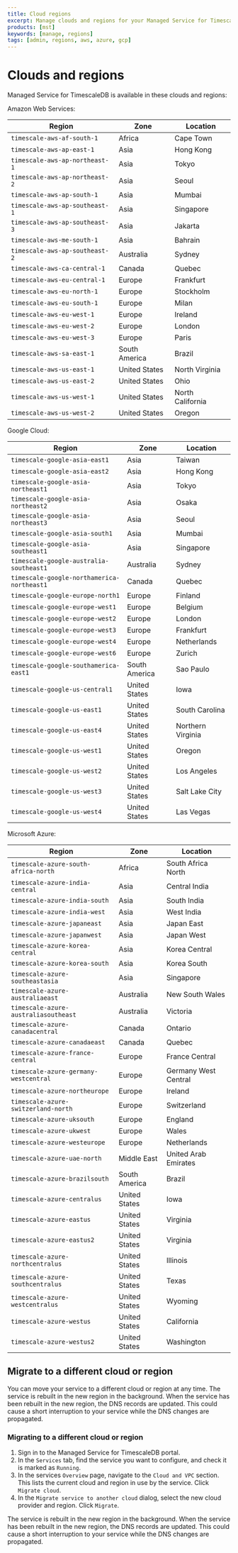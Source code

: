 ```yaml
---
title: Cloud regions
excerpt: Manage clouds and regions for your Managed Service for TimescaleDB project
products: [mst]
keywords: [manage, regions]
tags: [admin, regions, aws, azure, gcp]
---
```


# Clouds and regions

Managed Service for TimescaleDB is available in these clouds and regions:

Amazon Web Services:

|Region|Zone|Location|
|-|-|-|
|`timescale-aws-af-south-1`|Africa|Cape Town|
|`timescale-aws-ap-east-1`|Asia|Hong Kong|
|`timescale-aws-ap-northeast-1`|Asia|Tokyo|
|`timescale-aws-ap-northeast-2`|Asia|Seoul|
|`timescale-aws-ap-south-1`|Asia|Mumbai|
|`timescale-aws-ap-southeast-1`|Asia|Singapore|
|`timescale-aws-ap-southeast-3`|Asia|Jakarta|
|`timescale-aws-me-south-1`|Asia|Bahrain|
|`timescale-aws-ap-southeast-2`|Australia|Sydney|
|`timescale-aws-ca-central-1`|Canada|Quebec|
|`timescale-aws-eu-central-1`|Europe|Frankfurt|
|`timescale-aws-eu-north-1`|Europe|Stockholm|
|`timescale-aws-eu-south-1`|Europe|Milan|
|`timescale-aws-eu-west-1`|Europe|Ireland|
|`timescale-aws-eu-west-2`|Europe|London|
|`timescale-aws-eu-west-3`|Europe|Paris|
|`timescale-aws-sa-east-1`|South America|Brazil|
|`timescale-aws-us-east-1`|United States|North Virginia|
|`timescale-aws-us-east-2`|United States|Ohio|
|`timescale-aws-us-west-1`|United States|North California|
|`timescale-aws-us-west-2`|United States|Oregon|

Google Cloud:

|Region|Zone|Location|
|-|-|-|
|`timescale-google-asia-east1`|Asia|Taiwan|
|`timescale-google-asia-east2`|Asia|Hong Kong|
|`timescale-google-asia-northeast1`|Asia|Tokyo|
|`timescale-google-asia-northeast2`|Asia|Osaka|
|`timescale-google-asia-northeast3`|Asia|Seoul|
|`timescale-google-asia-south1`|Asia|Mumbai|
|`timescale-google-asia-southeast1`|Asia|Singapore|
|`timescale-google-australia-southeast1`|Australia|Sydney|
|`timescale-google-northamerica-northeast1`|Canada|Quebec|
|`timescale-google-europe-north1`|Europe|Finland|
|`timescale-google-europe-west1`|Europe|Belgium|
|`timescale-google-europe-west2`|Europe|London|
|`timescale-google-europe-west3`|Europe|Frankfurt|
|`timescale-google-europe-west4`|Europe|Netherlands|
|`timescale-google-europe-west6`|Europe|Zurich|
|`timescale-google-southamerica-east1`|South America|Sao Paulo|
|`timescale-google-us-central1`|United States|Iowa|
|`timescale-google-us-east1`|United States|South Carolina|
|`timescale-google-us-east4`|United States|Northern Virginia|
|`timescale-google-us-west1`|United States|Oregon|
|`timescale-google-us-west2`|United States|Los Angeles|
|`timescale-google-us-west3`|United States|Salt Lake City|
|`timescale-google-us-west4`|United States|Las Vegas|

Microsoft Azure:

|Region|Zone|Location|
|-|-|-|
|`timescale-azure-south-africa-north`|Africa|South Africa North|
|`timescale-azure-india-central`|Asia|Central India|
|`timescale-azure-india-south`|Asia|South India|
|`timescale-azure-india-west`|Asia|West India|
|`timescale-azure-japaneast`|Asia|Japan East|
|`timescale-azure-japanwest`|Asia|Japan West|
|`timescale-azure-korea-central`|Asia|Korea Central|
|`timescale-azure-korea-south`|Asia|Korea South|
|`timescale-azure-southeastasia`|Asia|Singapore|
|`timescale-azure-australiaeast`|Australia|New South Wales|
|`timescale-azure-australiasoutheast`|Australia|Victoria|
|`timescale-azure-canadacentral`|Canada|Ontario|
|`timescale-azure-canadaeast`|Canada|Quebec|
|`timescale-azure-france-central`|Europe|France Central|
|`timescale-azure-germany-westcentral`|Europe|Germany West Central|
|`timescale-azure-northeurope`|Europe|Ireland|
|`timescale-azure-switzerland-north`|Europe|Switzerland|
|`timescale-azure-uksouth`|Europe|England|
|`timescale-azure-ukwest`|Europe|Wales|
|`timescale-azure-westeurope`|Europe|Netherlands|
|`timescale-azure-uae-north`|Middle East|United Arab Emirates|
|`timescale-azure-brazilsouth`|South America|Brazil|
|`timescale-azure-centralus`|United States|Iowa|
|`timescale-azure-eastus`|United States|Virginia|
|`timescale-azure-eastus2`|United States|Virginia|
|`timescale-azure-northcentralus`|United States|Illinois|
|`timescale-azure-southcentralus`|United States|Texas|
|`timescale-azure-westcentralus`|United States|Wyoming|
|`timescale-azure-westus`|United States|California|
|`timescale-azure-westus2`|United States|Washington|

## Migrate to a different cloud or region

You can move your service to a different cloud or region at any time. The
service is rebuilt in the new region in the background. When the service has
been rebuilt in the new region, the DNS records are updated. This could cause a
short interruption to your service while the DNS changes are propagated.

<Procedure>

### Migrating to a different cloud or region

1.  Sign in to the Managed Service for TimescaleDB portal.
1.  In the `Services` tab, find the service you want to configure, and check
    it is marked as `Running`.
1.  In the services `Overview` page, navigate to the `Cloud and VPC` section.
    This lists the current cloud and region in use by the service. Click
    `Migrate cloud`.
1.  In the `Migrate service to another cloud` dialog, select the new cloud
    provider and region. Click `Migrate`.

<Highlight type="important">
The service is rebuilt in the new region in the background. When the service has
been rebuilt in the new region, the DNS records are updated. This could cause a
short interruption to your service while the DNS changes are propagated.
</Highlight>

</Procedure>
